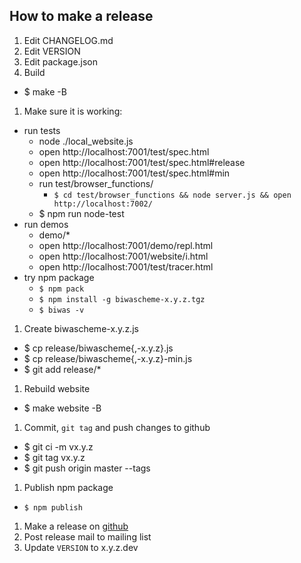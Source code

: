 ## How to make a release

1. Edit CHANGELOG.md
1. Edit VERSION
1. Edit package.json
1. Build
  - $ make -B
1. Make sure it is working:
  - run tests
    - node ./local_website.js
    - open http://localhost:7001/test/spec.html
    - open http://localhost:7001/test/spec.html#release
    - open http://localhost:7001/test/spec.html#min
    - run test/browser_functions/
      - `$ cd test/browser_functions && node server.js && open http://localhost:7002/`
    - $ npm run node-test
  - run demos
    - demo/*
    - open http://localhost:7001/demo/repl.html
    - open http://localhost:7001/website/i.html
    - open http://localhost:7001/test/tracer.html
  - try npm package
    - `$ npm pack`
    - `$ npm install -g biwascheme-x.y.z.tgz`
    - `$ biwas -v`
1. Create biwascheme-x.y.z.js
  - $ cp release/biwascheme{,-x.y.z}.js
  - $ cp release/biwascheme{,-x.y.z}-min.js
  - $ git add release/*
1. Rebuild website
  - $ make website -B
1. Commit, `git tag` and push changes to github
  - $ git ci -m vx.y.z
  - $ git tag vx.y.z
  - $ git push origin master --tags
1. Publish npm package
  - `$ npm publish`
1. Make a release on [github](https://github.com/biwascheme/biwascheme/releases)
1. Post release mail to mailing list
1. Update `VERSION` to x.y.z.dev
